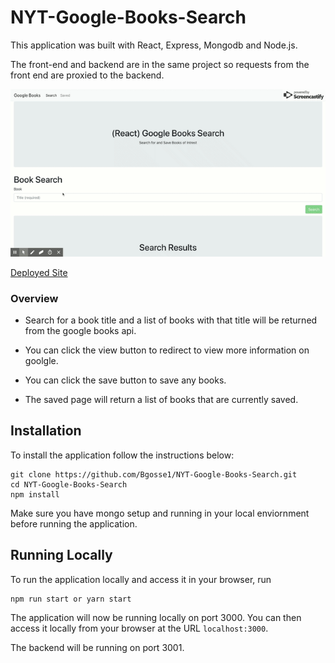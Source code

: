# NYT-Google-Books-Search

This application was built with React, Express, Mongodb and Node.js.

The front-end and backend are in the same project so requests from the front end are proxied to the backend.

![NYT-Google-Books-Search](./images/screenshot.gif)

[Deployed Site](https://peaceful-oasis-84988.herokuapp.com/)

### Overview

* Search for a book title and a list of books with that title will be returned from the google books api.

* You can click the view button to redirect to view more information on goolgle.

* You can click the save button to save any books.

* The saved page will return a list of books that are currently saved.


## Installation

To install the application follow the instructions below:

	git clone https://github.com/Bgosse1/NYT-Google-Books-Search.git
	cd NYT-Google-Books-Search
	npm install

Make sure you have mongo setup and running in your local enviornment before running the application.

## Running Locally

To run the application locally and access it in your browser, run

	npm run start or yarn start

The application will now be running locally on port 3000. You can then access it locally from your browser at the URL `localhost:3000`.

The backend will be running on port 3001.